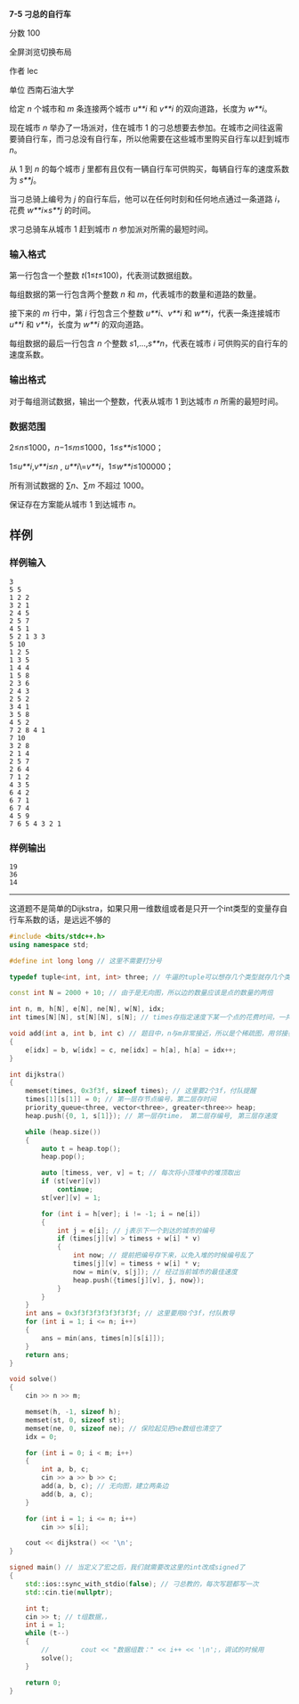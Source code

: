 **7-5 刁总的自行车**

分数 100

全屏浏览切换布局

作者 lec

单位 西南石油大学

给定 *n* 个城市和 *m* 条连接两个城市 *u**i* 和 *v**i* 的双向道路，长度为 *w**i*。

现在城市 *n* 举办了一场派对，住在城市 1 的刁总想要去参加。在城市之间往返需要骑自行车，而刁总没有自行车，所以他需要在这些城市里购买自行车以赶到城市 *n*。

从 1 到 *n* 的每个城市 *j* 里都有且仅有一辆自行车可供购买，每辆自行车的速度系数为 *s**j*。

当刁总骑上编号为 *j* 的自行车后，他可以在任何时刻和任何地点通过一条道路 *i*，花费 *w**i*×*s**j* 的时间。

求刁总骑车从城市 1 赶到城市 *n* 参加派对所需的最短时间。

### 输入格式

第一行包含一个整数 *t*(1≤*t*≤100)，代表测试数据组数。

每组数据的第一行包含两个整数 *n* 和 *m*，代表城市的数量和道路的数量。

接下来的 *m* 行中，第 *i* 行包含三个整数 *u**i*、*v**i* 和 *w**i*，代表一条连接城市 *u**i* 和 *v**i*，长度为 *w**i* 的双向道路。

每组数据的最后一行包含 *n* 个整数 *s*1,…,*s**n*，代表在城市 *i* 可供购买的自行车的速度系数。

### 输出格式

对于每组测试数据，输出一个整数，代表从城市 1 到达城市 *n* 所需的最短时间。

### 数据范围

2≤*n*≤1000，*n*−1≤*m*≤1000，1≤*s**i*≤1000；

1≤*u**i*,*v**i*≤*n* , *u**i*\\=*v**i*，1≤*w**i*≤100000；

所有测试数据的 ∑*n*、∑*m* 不超过 1000。

保证存在方案能从城市 1 到达城市 *n*。

## 样例

### 样例输入

```in
3
5 5
1 2 2
3 2 1
2 4 5
2 5 7
4 5 1
5 2 1 3 3
5 10
1 2 5
1 3 5
1 4 4
1 5 8
2 3 6
2 4 3
2 5 2
3 4 1
3 5 8
4 5 2
7 2 8 4 1
7 10
3 2 8
2 1 4
2 5 7
2 6 4
7 1 2
4 3 5
6 4 2
6 7 1
6 7 4
4 5 9
7 6 5 4 3 2 1
```

### 样例输出

```out
19
36
14
```

**********

这道题不是简单的Dijkstra，如果只用一维数组或者是只开一个int类型的变量存自行车系数的话，是远远不够的

```C++
#include <bits/stdc++.h>
using namespace std;

#define int long long // 这里不需要打分号

typedef tuple<int, int, int> three; // 牛逼的tuple可以想存几个类型就存几个类型

const int N = 2000 + 10; // 由于是无向图，所以边的数量应该是点的数量的两倍

int n, m, h[N], e[N], ne[N], w[N], idx;
int times[N][N], st[N][N], s[N]; // times存指定速度下某一个点的花费时间，一共是两个维度，判断是都经过这个城市也是两个维度

void add(int a, int b, int c) // 题目中，n与m非常接近，所以是个稀疏图，用邻接表存
{
    e[idx] = b, w[idx] = c, ne[idx] = h[a], h[a] = idx++;
}

int dijkstra()
{
    memset(times, 0x3f3f, sizeof times); // 这里要2个3f，付队提醒
    times[1][s[1]] = 0; // 第一层存节点编号，第二层存时间
    priority_queue<three, vector<three>, greater<three>> heap;
    heap.push({0, 1, s[1]}); // 第一层存time， 第二层存编号, 第三层存速度

    while (heap.size())
    {
        auto t = heap.top();
        heap.pop();

        auto [timess, ver, v] = t; // 每次将小顶堆中的堆顶取出
        if (st[ver][v])
            continue;
        st[ver][v] = 1;

        for (int i = h[ver]; i != -1; i = ne[i])
        {
            int j = e[i]; // j表示下一个到达的城市的编号
            if (times[j][v] > timess + w[i] * v)
            {
                int now; // 提前把编号存下来，以免入堆的时候编号乱了
                times[j][v] = timess + w[i] * v;
                now = min(v, s[j]); // 经过当前城市的最佳速度
                heap.push({times[j][v], j, now});
            }
        }
    }
    int ans = 0x3f3f3f3f3f3f3f3f; // 这里要用8个3f，付队教导
    for (int i = 1; i <= n; i++)
    {
        ans = min(ans, times[n][s[i]]);
    }
    return ans;
}

void solve()
{
    cin >> n >> m;

    memset(h, -1, sizeof h);
    memset(st, 0, sizeof st);
    memset(ne, 0, sizeof ne); // 保险起见把ne数组也清空了
    idx = 0;

    for (int i = 0; i < m; i++)
    {
        int a, b, c;
        cin >> a >> b >> c;
        add(a, b, c); // 无向图，建立两条边
        add(b, a, c);
    }

    for (int i = 1; i <= n; i++)
        cin >> s[i];

    cout << dijkstra() << '\n';  
}

signed main() // 当定义了宏之后，我们就需要改这里的int改成signed了
{
    std::ios::sync_with_stdio(false); // 刁总教的，每次写题都写一次
    std::cin.tie(nullptr);

    int t;
    cin >> t; // t组数据，，
    int i = 1;
    while (t--)
    {
        //        cout << "数据组数：" << i++ << '\n';，调试的时候用
        solve();
    }

    return 0;
}
```

